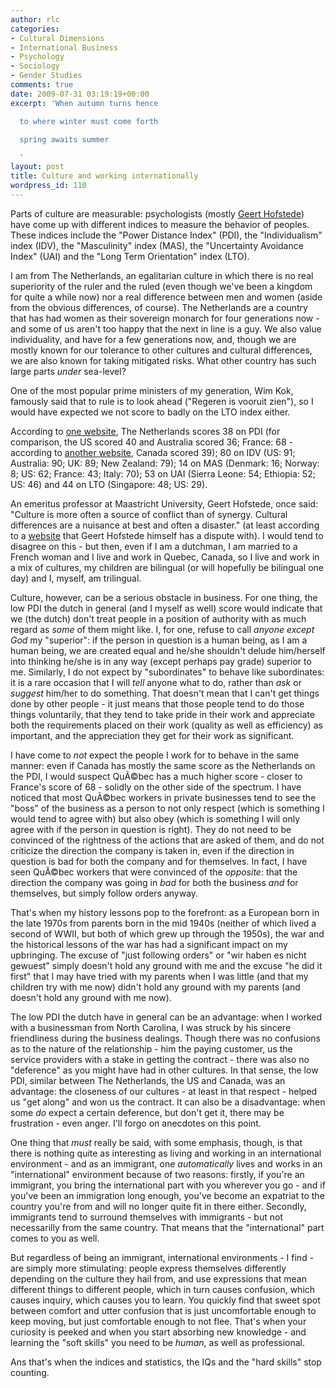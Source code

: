 ```yaml
---
author: rlc
categories:
- Cultural Dimensions
- International Business
- Psychology
- Sociology
- Gender Studies
comments: true
date: 2009-07-31 03:19:19+00:00
excerpt: 'When autumn turns hence

  to where winter must come forth

  spring awaits summer

  '
layout: post
title: Culture and working internationally
wordpress_id: 110
---
```


Parts of culture are measurable: psychologists (mostly [Geert Hofstede](http://geert-hofstede.com/)) have come up with different indices to measure the behavior of peoples. These indices include the "Power Distance Index" (PDI), the "Individualism" index (IDV), the "Masculinity" index (MAS), the "Uncertainty Avoidance Index" (UAI) and the "Long Term Orientation" index (LTO).

I am from The Netherlands, an egalitarian culture in which there is no real superiority of the ruler and the ruled (even though we've been a kingdom for quite a while now) nor a real difference between men and women (aside from the obvious differences, of course). The Netherlands are a country that has had women as their sovereign monarch for four generations now - and some of us aren't too happy that the next in line is a guy. We also value individuality, and have for a few generations now, and, though we are mostly known for our tolerance to other cultures and cultural differences, we are also known for taking mitigated risks. What other country has such large parts _under_ sea-level?

One of the most popular prime ministers of my generation, Wim Kok, famously said that to rule is to look ahead ("Regeren is vooruit zien"), so I would have expected we not score to badly on the LTO index either.

According to [one website](http://www.clearlycultural.com/geert-hofstede-cultural-dimensions/uncertainty-avoidance-index/), The Netherlands scores 38 on PDI (for comparison, the US scored 40 and Australia scored 36; France: 68 - according to [another website](https://web.archive.org/web/20161202054358/http://www.kwintessential.co.uk/map/hofstede-power-distance-index.html), Canada scored 39); 80 on IDV (US: 91; Australia: 90; UK: 89; New Zealand: 79); 14 on MAS (Denmark: 16; Norway: 8; US: 62; France: 43; Italy: 70); 53 on UAI (Sierra Leone: 54; Ethiopia: 52; US: 46) and 44 on LTO (Singapore: 48; US: 29).

An emeritus professor at Maastricht University, Geert Hofstede, once said: "Culture is more often a source of conflict than of synergy. Cultural differences are a nuisance at best and often a disaster." (at least according to a [website](http://www.geert-hofstede.com/) that Geert Hofstede himself has a dispute with). I would tend to disagree on this - but then, even if I am a dutchman, I am married to a French woman and I live and work in Quebec, Canada, so I live and work in a mix of cultures, my children are bilingual (or will hopefully be bilingual one day) and I, myself, am trilingual.

Culture, however, can be a serious obstacle in business. For one thing, the low PDI the dutch in general (and I myself as well) score would indicate that we (the dutch) don't treat people in a position of authority with as much regard as _some_ of them might like. I, for one, refuse to call _anyone except God_ my "superior": if the person in question is a human being, as I am a human being, we are created equal and he/she shouldn't delude him/herself into thinking he/she is in any way (except perhaps pay grade) superior to me. Similarly, I do not expect by "subordinates" to behave like subordinates: it is a rare occasion that I will _tell_ anyone what to do, rather than _ask_ or _suggest_ him/her to do something. That doesn't mean that I can't get things done by other people - it just means that those people tend to do those things voluntarily, that they tend to take pride in their work and appreciate both the requirements placed on their work (quality as well as efficiency) as important, and the appreciation they get for their work as significant.

I have come to _not_ expect the people I work for to behave in the same manner: even if Canada has mostly the same score as the Netherlands on the PDI, I would suspect QuÃ©bec has a much higher score - closer to France's score of 68 - solidly on the other side of the spectrum. I have noticed that most QuÃ©bec workers in private businesses tend to see the "boss" of the business as a person to not only respect (which is something I would tend to agree with) but also obey (which is something I will only agree with if the person in question is right). They do not need to be convinced of the rightness of the actions that are asked of them, and do not criticize the direction the company is taken in, even if the direction in question is bad for both the company and for themselves. In fact, I have seen QuÃ©bec workers that were convinced of the _opposite_: that the direction the company was going in _bad_ for both the business _and_ for themselves, but simply follow orders anyway.

That's when my history lessons pop to the forefront: as a European born in the late 1970s from parents born in the mid 1940s (neither of which lived a second of WWII, but both of which grew up through the 1950s), the war and the historical lessons of the war has had a significant impact on my upbringing. The excuse of "just following orders" or "wir haben es nicht gewuest" simply doesn't hold any ground with me and the excuse "he did it first" that I may have tried with my parents when I was little (and that my children try with me now) didn't hold any ground with my parents (and doesn't hold any ground with me now).

The low PDI the dutch have in general can be an advantage: when I worked with a businessman from North Carolina, I was struck by his sincere friendliness during the business dealings. Though there was no confusions as to the nature of the relationship - him the paying customer, us the service providers with a stake in getting the contract - there was also no "deference" as you might have had in other cultures. In that sense, the low PDI, similar between The Netherlands, the US and Canada, was an advantage: the closeness of our cultures - at least in that respect - helped us "get along" and won us the contract. It can also be a disadvantage: when some _do_ expect a certain deference, but don't get it, there may be frustration - even anger. I'll forgo on anecdotes on this point.

One thing that _must_ really be said, with some emphasis, though, is that there is nothing quite as interesting as living and working in an international environment - and as an immigrant, one _automatically_ lives and works in an "international" environment because of two reasons: firstly, if you're an immigrant, you bring the international part with you wherever you go - and if you've been an immigration long enough, you've become an expatriat to the country you're from and will no longer quite fit in there either. Secondly, immigrants tend to surround themselves with immigrants - but not necessarilly from the same country. That means that the "international" part comes to you as well.

But regardless of being an immigrant, international environments - I find - are simply more stimulating: people express themselves differently depending on the culture they hail from, and use expressions that mean different things to different people, which in turn causes confusion, which causes inquiry, which causes you to learn. You quickly find that sweet spot between comfort and utter confusion that is just uncomfortable enough to keep moving, but just comfortable enough to not flee. That's when your curiosity is peeked and when you start absorbing new knowledge - and learning the "soft skills" you need to be _human_, as well as professional.

Ans that's when the indices and statistics, the IQs and the "hard skills" stop counting.